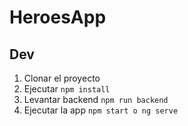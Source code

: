 # HeroesApp

##  Dev

1. Clonar el proyecto
2. Ejecutar ```npm install```
3. Levantar backend ````npm run backend````
4. Ejecutar la app ````npm start o ng serve```` 
